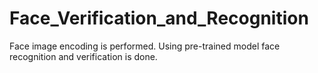 # Face_Verification_and_Recognition
Face image encoding is performed. Using pre-trained model face recognition and verification is done.
